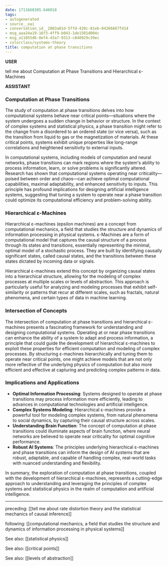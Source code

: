 ```yaml
---
date: 1711668305.646018
tags:
- autogenerated
- source__oai
- conversation_id__2803a01d-5ffd-420c-81eb-04266667f414
- msg_aaa24a19-16f3-4ff9-b043-1de1501d004c
- msg_a11055d6-0ef4-43a7-9313-c840929c39ec
- colorclass/systems-theory
title: computation at phase transitions
---
```


**USER**

tell me about Computation at Phase Transitions and Hierarchical ε-Machines


**ASSISTANT**

### Computation at Phase Transitions

The study of computation at phase transitions delves into how computational systems behave near critical points—situations where the system undergoes a sudden change in behavior or structure. In the context of complex systems and statistical physics, a phase transition might refer to the change from a disordered to an ordered state (or vice versa), such as the transition from liquid to gas or the magnetization of materials. At these critical points, systems exhibit unique properties like long-range correlations and heightened sensitivity to external inputs.

In computational systems, including models of computation and neural networks, phase transitions can mark regions where the system's ability to process information, learn, or solve problems is significantly altered. Research has shown that computational systems operating near criticality—poised between order and chaos—can achieve optimal computational capabilities, maximal adaptability, and enhanced sensitivity to inputs. This principle has profound implications for designing artificial intelligence systems, suggesting that tuning a system to operate near a phase transition could optimize its computational efficiency and problem-solving ability.

### Hierarchical ε-Machines

Hierarchical ε-machines (epsilon machines) are a concept from computational mechanics, a field that studies the structure and dynamics of information processing in physical systems. ε-Machines are a form of computational model that captures the causal structure of a process through its states and transitions, essentially representing the minimal, optimal model of a stochastic process. They are built by identifying causally significant states, called causal states, and the transitions between these states dictated by incoming data or signals.

Hierarchical ε-machines extend this concept by organizing causal states into a hierarchical structure, allowing for the modeling of complex processes at multiple scales or levels of abstraction. This approach is particularly useful for analyzing and modeling processes that exhibit self-similarity or patterns that recur at different scales, such as fractals, natural phenomena, and certain types of data in machine learning.

### Intersection of Concepts

The intersection of computation at phase transitions and hierarchical ε-machines presents a fascinating framework for understanding and designing computational systems. Operating at or near phase transitions can enhance the ability of a system to adapt and process information, a principle that could guide the development of hierarchical ε-machines to exploit these properties for efficient computation and modeling of complex processes. By structuring ε-machines hierarchically and tuning them to operate near critical points, one might achieve models that are not only more reflective of the underlying physics of computation but also more efficient and effective at capturing and predicting complex patterns in data.

### Implications and Applications

- **Optimal Information Processing**: Systems designed to operate at phase transitions may process information more efficiently, leading to advances in computational technologies and artificial intelligence.
- **Complex Systems Modeling**: Hierarchical ε-machines provide a powerful tool for modeling complex systems, from natural phenomena to social dynamics, by capturing their causal structure across scales.
- **Understanding Brain Function**: The concept of computation at phase transitions could illuminate aspects of brain function, where neural networks are believed to operate near criticality for optimal cognitive performance.
- **Robust AI Systems**: The principles underlying hierarchical ε-machines and phase transitions can inform the design of AI systems that are robust, adaptable, and capable of handling complex, real-world tasks with nuanced understanding and flexibility.

In summary, the exploration of computation at phase transitions, coupled with the development of hierarchical ε-machines, represents a cutting-edge approach to understanding and leveraging the principles of complex systems and statistical physics in the realm of computation and artificial intelligence.


---

preceding: [[tell me about rate distortion theory and the statistical mechanics of causal inference]]  


following: [[computational mechanics, a field that studies the structure and dynamics of information processing in physical systems]]

See also: [[statistical physics]]


See also: [[critical points]]


See also: [[levels of abstraction]]